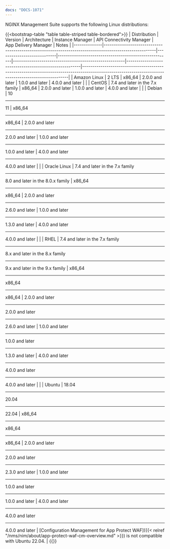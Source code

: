 ```yaml
---
docs: "DOCS-1071"
---
```


NGINX Management Suite supports the following Linux distributions:

{{<bootstrap-table "table table-striped table-bordered">}}
| Distribution | Version                                                                                               | Architecture               | Instance&nbsp;Manager                                 | API&nbsp;Connectivity&nbsp;Manager                    | App&nbsp;Delivery&nbsp;Manager                        | Notes                                                                                                                                               |
|--------------|-------------------------------------------------------------------------------------------------------|----------------------------|-------------------------------------------------------|-------------------------------------------------------|-------------------------------------------------------|-----------------------------------------------------------------------------------------------------------------------------------------------------|
| Amazon Linux | 2 LTS                                                                                                 | x86_64                     | 2.0.0 and later                                       | 1.0.0 and later                                       | 4.0.0 and later                                       |                                                                                                                                                     |
| CentOS       | 7.4 and later in the 7.x family                                                                       | x86_64                     | 2.0.0 and later                                       | 1.0.0 and later                                       | 4.0.0 and later                                       |                                                                                                                                                     |
| Debian       | 10<hr>11                                                                                              | x86_64<hr>x86_64           | 2.0.0 and later<hr>2.0.0 and later                    | 1.0.0 and later<hr>1.0.0 and later                    | 4.0.0 and later<hr>4.0.0 and later                    |                                                                                                                                                     |
| Oracle Linux | 7.4 and later in the 7.x family<hr>8.0 and later in the 8.0.x family                                  | x86_64<hr>x86_64           | 2.0.0 and later<hr>2.6.0 and later                    | 1.0.0 and later<hr>1.3.0 and later                    | 4.0.0 and later<hr>4.0.0 and later                    |                                                                                                                                                     |
| RHEL         | 7.4 and later in the 7.x family<hr>8.x and later in the 8.x family<hr>9.x and later in the 9.x family | x86_64<hr>x86_64<hr>x86_64 | 2.0.0 and later<hr>2.0.0 and later<hr>2.6.0 and later | 1.0.0 and later<hr>1.0.0 and later<hr>1.3.0 and later | 4.0.0 and later<hr>4.0.0 and later<hr>4.0.0 and later |                                                                                                                                                     |
| Ubuntu       | 18.04<hr>20.04<hr>22.04                                                                               | x86_64<hr>x86_64<hr>x86_64 | 2.0.0 and later<hr>2.0.0 and later<hr>2.3.0 and later | 1.0.0 and later<hr>1.0.0 and later<hr>1.0.0 and later | 4.0.0 and later<hr>4.0.0 and later<hr>4.0.0 and later | [Configuration Management for App Protect WAF]({{< relref "/nms/nim/about/app-protect-waf-cm-overview.md" >}}) is not compatible with Ubuntu 22.04. |
{{</bootstrap-table>}}
